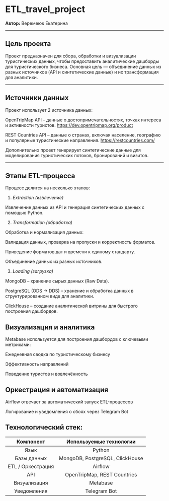 # ETL_travel_project

**Автор:** Веремеюк Екатерина

____

 ## **Цель проекта**

Проект предназначен для сбора, обработки и визуализации туристических данных, чтобы предоставить аналитические дашборды для туристического бизнеса. Основная цель — объединение данных из разных источников (API и синтетические данные) и их трансформация для аналитики.

____

## **Источники данных**

Проект использует 2 источника данных:

OpenTripMap API – данные о достопримечательностях, точках интереса и активности туристов. https://dev.opentripmap.org/product

REST Countries API – данные о странах, включая население, географию и популярные туристические направления. https://restcountries.com/

Дополнительно проект генерирует синтетические данные для моделирования туристических потоков, бронирований и визитов.

____

## **Этапы ETL-процесса**

Процесс делится на несколько этапов:

1. *Extraction (извлечение)*

Извлечение данных из API и генерация синтетических данных с помощью Python.

2. *Transformation (обработка)*

Обработка и нормализация данных:

Валидация данных, проверка на пропуски и корректность форматов.

Приведение форматов дат и времени к единому стандарту.

Объединение данных из разных источников.

3. *Loading (загрузка)*

MongoDB – хранение сырых данных (Raw Data).

PostgreSQL (ODS → DDS) – хранение и обработка данных в структурированном виде для аналитики.

ClickHouse – создание аналитической витрины для быстрого построения дашбордов.

## **Визуализация и аналитика**

Metabase используется для построения дашбордов с ключевыми метриками:

Ежедневная сводка по туристическому бизнесу

Эффективность направлений 

Поведение туристов и вовлечённость

## **Оркестрация и автоматизация**

Airflow отвечает за автоматический запуск ETL-процессов

Логирование и уведомления о сбоях через Telegram Bot

## **Технологический стек:**

| Компонент | Используемые технологии |
|:----------------:|:---------:|
| Язык | Python |
| Базы данных | MongoDB, PostgreSQL, ClickHouse | 
| ETL / Оркестрация | Airflow | 
| API | OpenTripMap, REST Countries | 
| Визуализация | Metabase | 
| Уведомления | Telegram Bot | 


